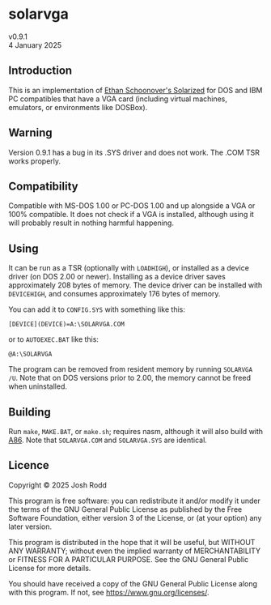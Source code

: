 # solarvga

v0.9.1  
4 January 2025

## Introduction

This is an implementation of [Ethan Schoonover's
Solarized](https://ethanschoonover.com/solarized/) for DOS and IBM PC compatibles
that have a VGA card (including virtual machines, emulators, or environments like
DOSBox).

## Warning

Version 0.9.1 has a bug in its .SYS driver and does not work. The .COM TSR works
properly.

## Compatibility

Compatible with MS-DOS 1.00 or PC-DOS 1.00 and up alongside a VGA or 100% compatible.
It does not check if a VGA is installed, although using it will probably result in
nothing harmful happening.

## Using

It can be run as a TSR (optionally with `LOADHIGH`), or installed as a device driver
(on DOS 2.00 or newer). Installing as a device driver saves approximately 208 bytes
of memory. The device driver can be installed with `DEVICEHIGH`, and consumes
approximately 176 bytes of memory.

You can add it to `CONFIG.SYS` with something like this:

```
[DEVICE](DEVICE)=A:\SOLARVGA.COM
```

or to `AUTOEXEC.BAT` like this:

```
@A:\SOLARVGA
```

The program can be removed from resident memory by running `SOLARVGA /U`. Note that
on DOS versions prior to 2.00, the memory cannot be freed when uninstalled.

## Building

Run `make`, `MAKE.BAT`, or `make.sh`; requires nasm, although it will also build
with [A86](http://eji.com/a86/). Note that `SOLARVGA.COM` and `SOLARVGA.SYS` are
identical.

## Licence

Copyright © 2025 Josh Rodd

This program is free software: you can redistribute it and/or modify
it under the terms of the GNU General Public License as published by
the Free Software Foundation, either version 3 of the License, or
(at your option) any later version.

This program is distributed in the hope that it will be useful,
but WITHOUT ANY WARRANTY; without even the implied warranty of
MERCHANTABILITY or FITNESS FOR A PARTICULAR PURPOSE.  See the
GNU General Public License for more details.

You should have received a copy of the GNU General Public License
along with this program.  If not, see <https://www.gnu.org/licenses/>.
